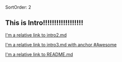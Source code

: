 SortOrder: 2
## This is Intro!!!!!!!!!!!!!!!!!!

[I'm a relative link to intro2.md](./intro2.md)

[I'm a relative link to intro3.md with anchor #Awesome](./intro3.md#Awesome)

[I'm a relative link to README.md](./../README.md)


